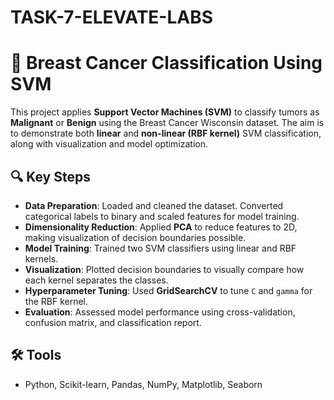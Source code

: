 # TASK-7-ELEVATE-LABS


# 🧠 Breast Cancer Classification Using SVM

This project applies **Support Vector Machines (SVM)** to classify tumors as **Malignant** or **Benign** using the Breast Cancer Wisconsin dataset. The aim is to demonstrate both **linear** and **non-linear (RBF kernel)** SVM classification, along with visualization and model optimization.

## 🔍 Key Steps

* **Data Preparation**: Loaded and cleaned the dataset. Converted categorical labels to binary and scaled features for model training.
* **Dimensionality Reduction**: Applied **PCA** to reduce features to 2D, making visualization of decision boundaries possible.
* **Model Training**: Trained two SVM classifiers using linear and RBF kernels.
* **Visualization**: Plotted decision boundaries to visually compare how each kernel separates the classes.
* **Hyperparameter Tuning**: Used **GridSearchCV** to tune `C` and `gamma` for the RBF kernel.
* **Evaluation**: Assessed model performance using cross-validation, confusion matrix, and classification report.

## 🛠️ Tools

* Python, Scikit-learn, Pandas, NumPy, Matplotlib, Seaborn



